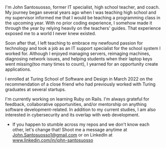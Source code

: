 I'm John Santosuosso, former IT specialist, high school teacher, and coach. My journey began several years ago when I was teaching high school and my supervisor informed me that I would be teaching a programming class in the upcoming year. With no prior coding experience, I somehow made it through the year by relying heavily on the teachers' guides. That experience exposed me to a world I never knew existed.

Soon after that, I left teaching to embrace my newfound passion for technology and took a job as an IT support specialist for the school system I worked for. Although I enjoyed managing servers, reimaging machines, diagnosing network issues, and helping students when their laptop keys went missing(too many times to count), I yearned for an opportunity create applications.

I enrolled at Turing School of Software and Design in March 2022 on the recommendation of a close friend who had previously worked with Turing graduates at several startups.

I'm currently working on learning Ruby on Rails. I'm always grateful for feedback, collaborative opportunities, and/or mentorship on anything software development-related.  In addition to my current studies, I am also interested in cybersecurity and its overlap with web development.

* If you happen to stumble across my repos and we don't know each other, let's change that!  Shoot me a message anytime at John.Santosuosso1@gmail.com or on LinkedIn at www.linkedin.com/in/john-santosuosso
